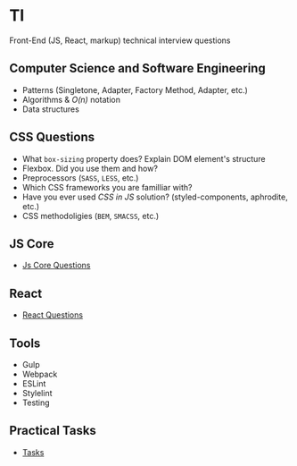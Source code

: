 # TI

Front-End (JS, React, markup) technical interview questions

## Computer Science and Software Engineering

- Patterns (Singletone, Adapter, Factory Method, Adapter, etc.)
- Algorithms & _O(n)_ notation
- Data structures

## CSS Questions

- What `box-sizing` property does? Explain DOM element's structure
- Flexbox. Did you use them and how?
- Preprocessors (`SASS`, `LESS`, etc.)
- Which CSS frameworks you are familliar with?
- Have you ever used _CSS in JS_ solution? (styled-components, aphrodite, etc.)
- CSS methodoligies (`BEM`, `SMACSS`, etc.)

## JS Core

- [Js Core Questions](JsCore.md)

## React

- [React Questions](React.md)

## Tools

- Gulp
- Webpack
- ESLint
- Stylelint
- Testing

## Practical Tasks

- [Tasks](Practicy.md)
